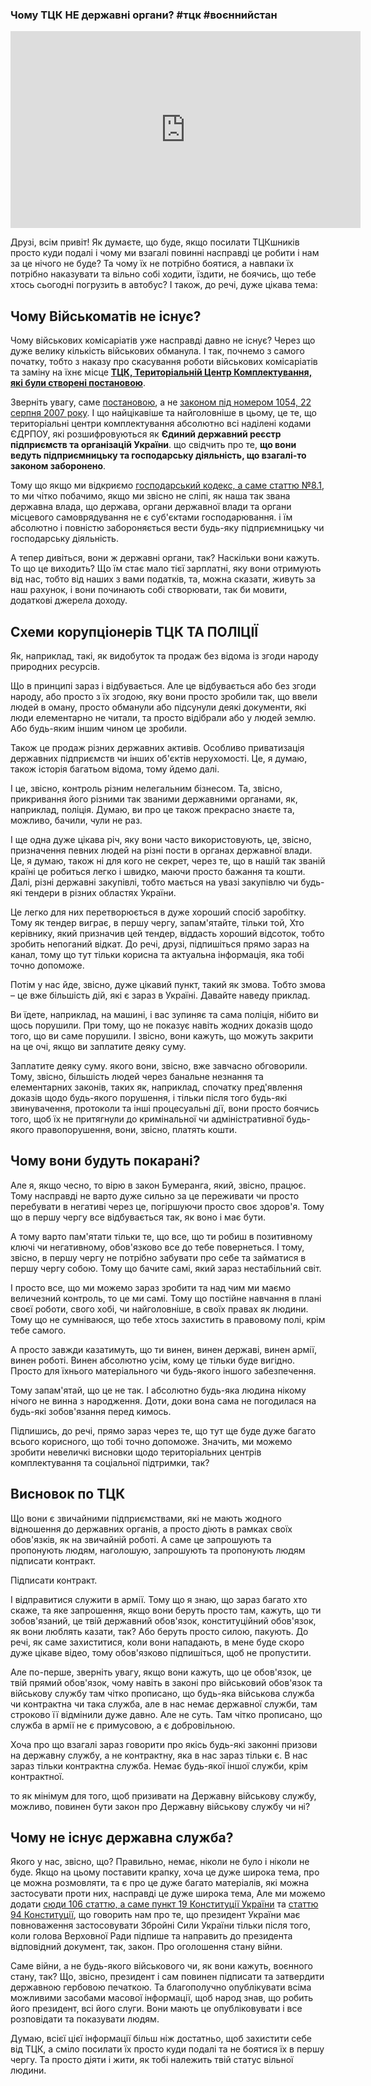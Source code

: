 ### Чому ТЦК НЕ державні органи? #тцк #воєннийстан

<div class="responsive-video"><iframe width="560" height="315" src="https://www.youtube.com/embed/W_mMYtMdbB0" frameborder="0" allow="accelerometer; autoplay; encrypted-media; gyroscope; picture-in-picture" allowfullscreen></iframe></div>

Друзі, всім привіт! Як думаєте, що буде, якщо посилати ТЦКшників просто куди подалі і чому ми взагалі повинні насправді це робити і нам за це нічого не буде? Та чому їх не потрібно боятися, а навпаки їх потрібно наказувати та вільно собі ходити, їздити, не боячись, що тебе хтось сьогодні погрузить в автобус? І також, до речі, дуже цікава тема:

## Чому Військоматів не існує?

Чому військових комісаріатів уже насправді давно не існує? Через що дуже велику кількість військових обманула. І так, почнемо з самого початку, тобто з наказу про скасування роботи військових комісаріатів та заміну на їхнє місце [**ТЦК, Територіальній Центр Комплектування, які були створені постановою**](https://zakon.rada.gov.ua/laws/show/1054-2007-%D0%BF#Text).

Зверніть увагу, саме [постановою](https://zakon.rada.gov.ua/laws/show/1054-2007-%D0%BF#Text), а не [законом під номером 1054, 22 серпня 2007 року](https://zakon.rada.gov.ua/laws/show/1054-2007-%D0%BF#Text). І що найцікавіше та найголовніше в цьому, це те, що територіальні центри комплектування абсолютно всі наділені кодами ЄДРПОУ, які розшифровуються як **Єдиний державний реєстр підприємств та організацій України**. що свідчить про те, **що вони ведуть підприємницьку та господарську діяльність, що взагалі-то законом заборонено**.

Тому що якщо ми відкриємо [господарський кодекс, а саме статтю №8.1](https://zakon.rada.gov.ua/laws/show/436-15#n48), то ми чітко побачимо, якщо ми звісно не сліпі, як наша так звана державна влада, що держава, органи державної влади та органи місцевого самоврядування не є суб'єктами господарювання. і їм абсолютно і повністю забороняється вести будь-яку підприємницьку чи господарську діяльність.

А тепер дивіться, вони ж державні органи, так? Наскільки вони кажуть. То що це виходить? Що їм стає мало тієї зарплатні, яку вони отримують від нас, тобто від наших з вами податків, та, можна сказати, живуть за наш рахунок, і вони починають собі створювати, так би мовити, додаткові джерела доходу.

## Схеми корупціонерів ТЦК ТА ПОЛІЦІЇ

Як, наприклад, такі, як видобуток та продаж без відома із згоди народу природних ресурсів.

Що в принципі зараз і відбувається. Але це відбувається або без згоди народу, або просто з їх згодою, яку вони просто зробили так, що ввели людей в оману, просто обманули або підсунули деякі документи, які люди елементарно не читали, та просто відібрали або у людей землю. Або будь-яким іншим чином це зробили.

Також це продаж різних державних активів. Особливо приватизація державних підприємств чи інших об'єктів нерухомості. Це, я думаю, також історія багатьом відома, тому йдемо далі.

І це, звісно, контроль різним нелегальним бізнесом. Та, звісно, прикривання його різними так званими державними органами, як, наприклад, поліція. Думаю, ви про це також прекрасно знаєте та, можливо, бачили, чули не раз.

І ще одна дуже цікава річ, яку вони часто використовують, це, звісно, призначення певних людей на різні пости в органах державної влади. Це, я думаю, також ні для кого не секрет, через те, що в нашій так званій країні це робиться легко і швидко, маючи просто бажання та кошти. Далі, різні державні закупівлі, тобто мається на увазі закупівлю чи будь-які тендери в різних областях України.

Це легко для них перетворюється в дуже хороший спосіб заробітку. Тому як тендер виграє, в першу чергу, запам'ятайте, тільки той, Хто керівнику, який призначив цей тендер, віддасть хороший відсоток, тобто зробить непоганий відкат. До речі, друзі, підпишіться прямо зараз на канал, тому що тут тільки корисна та актуальна інформація, яка тобі точно допоможе.

Потім у нас йде, звісно, дуже цікавий пункт, такий як змова. Тобто змова – це вже більшість дій, які є зараз в Україні. Давайте наведу приклад.

Ви їдете, наприклад, на машині, і вас зупиняє та сама поліція, нібито ви щось порушили. При тому, що не показує навіть жодних доказів щодо того, що ви саме порушили. І звісно, вони кажуть, що можуть закрити на це очі, якщо ви заплатите деяку суму.

Заплатите деяку суму. якого вони, звісно, вже завчасно обговорили. Тому, звісно, більшість людей через банальне незнання та елементарних законів, таких як, наприклад, спочатку пред'явлення доказів щодо будь-якого порушення, і тільки після того будь-які звинувачення, протоколи та інші процесуальні дії, вони просто боячись того, щоб їх не притягнули до кримінальної чи адміністративної будь-якого правопорушення, вони, звісно, платять кошти.

## Чому вони будуть покарані?

Але я, якщо чесно, то вірю в закон Бумеранга, який, звісно, працює. Тому насправді не варто дуже сильно за це переживати чи просто перебувати в негативі через це, погіршуючи просто своє здоров'я. Тому що в першу чергу все відбувається так, як воно і має бути.

А тому варто пам'ятати тільки те, що все, що ти робиш в позитивному ключі чи негативному, обов'язково все до тебе повернеться. І тому, звісно, в першу чергу не потрібно забувати про себе та займатися в першу чергу собою. Тому що бачите самі, який зараз нестабільний світ.

І просто все, що ми можемо зараз зробити та над чим ми маємо величезний контроль, то це ми самі. Тому що постійне навчання в плані своєї роботи, свого хобі, чи найголовніше, в своїх правах як людини. Тому що не сумніваюся, що тебе хтось захистить в правовому полі, крім тебе самого.

А просто завжди казатимуть, що ти винен, винен державі, винен армії, винен роботі. Винен абсолютно усім, кому це тільки буде вигідно. Просто для їхнього матеріального чи будь-якого іншого забезпечення.

Тому запам'ятай, що це не так. І абсолютно будь-яка людина нікому нічого не винна з народження. Доти, доки вона сама не погодилася на будь-які зобов'язання перед кимось.

Підпишись, до речі, прямо зараз через те, що тут ще буде дуже багато всього корисного, що тобі точно допоможе. Значить, ми можемо зробити невеличкі висновки щодо територіальних центрів комплектування та соціальної підтримки, так?

## Висновок по ТЦК

Що вони є звичайними підприємствами, які не мають жодного відношення до державних органів, а просто діють в рамках своїх обов'язків, як на звичайній роботі. А саме це запрошують та пропонують людям, наголошую, запрошують та пропонують людям підписати контракт.

Підписати контракт.

І відправитися служити в армії. Тому що я знаю, що зараз багато хто скаже, та яке запрошення, якщо вони беруть просто там, кажуть, що ти зобов'язаний, це твій державний обов'язок, конституційний обов'язок, як вони люблять казати, так? Або беруть просто силою, пакують. До речі, як саме захиститися, коли вони нападають, в мене буде скоро дуже цікаве відео, тому обов'язково підпишіться, щоб не пропустити.

Але по-перше, зверніть увагу, якщо вони кажуть, що це обов'язок, це твій прямий обов'язок, чому навіть в законі про військовий обов'язок та військову службу там чітко прописано, що будь-яка військова служба чи контрактна чи така служба, але в нас немає державної служби, там строково її відмінили дуже давно. Але не суть. Там чітко прописано, що служба в армії не є примусовою, а є добровільною.

Хоча про що взагалі зараз говорити про якісь будь-які законні призови на державну службу, а не контрактну, яка в нас зараз тільки є. В нас зараз тільки контрактна служба. Немає будь-якої іншої служби, крім контрактної.

то як мінімум для того, щоб призивати на Державну військову службу, можливо, повинен бути закон про Державну військову службу чи ні?

## Чому не існує державна служба?

Якого у нас, звісно, що? Правильно, немає, ніколи не було і ніколи не буде. Якщо на цьому поставити крапку, хоча це дуже широка тема, про це можна розмовляти, та є про це дуже багато матеріалів, які можна застосувати проти них, насправді це дуже широка тема, Але ми можемо додати [сюди 106 статтю, а саме пункт 19 Конституції України](https://www.president.gov.ua/documents/constitution/konstituciya-ukrayini-rozdil-v#:~:text=19%29%20%D0%B2%D0%BD%D0%BE%D1%81%D0%B8%D1%82%D1%8C%20%D0%B4%D0%BE%20%D0%92%D0%B5%D1%80%D1%85%D0%BE%D0%B2%D0%BD%D0%BE%D1%97,%D0%A3%D0%BA%D1%80%D0%B0%D1%97%D0%BD%D0%B8%20%D0%B2%D1%96%D0%B9%D1%81%D1%8C%D0%BA%D0%BE%D0%B2%D0%B8%D1%85%20%D1%84%D0%BE%D1%80%D0%BC%D1%83%D0%B2%D0%B0%D0%BD%D1%8C%3B) та [статтю 94 Конституції](https://www.president.gov.ua/documents/constitution/konstituciya-ukrayini-rozdil-iv#:~:text=%D0%A1%D1%82%D0%B0%D1%82%D1%82%D1%8F%2094.,%D0%A3%D0%BA%D1%80%D0%B0%D1%97%D0%BD%D0%B8.), що говорить нам про те, що президент України має повноваження застосовувати Збройні Сили України тільки після того, коли голова Верховної Ради підпише та направить до президента відповідний документ, так, закон. Про оголошення стану війни.

Саме війни, а не будь-якого військового чи, як вони кажуть, воєнного стану, так? Що, звісно, президент і сам повинен підписати та затвердити державною гербовою печаткою. Та благополучно опублікувати всіма можливими засобами масової інформації, щоб народ знав, що робить його президент, всі його слуги. Вони мають це опубліковувати і все розповідати та показувати людям.

Думаю, всієї цієї інформації більш ніж достатньо, щоб захистити себе від ТЦК, а сміло посилати їх просто куди подалі та не боятися їх в першу чергу. Та просто діяти і жити, як тобі належить твій статус вільної людини.
